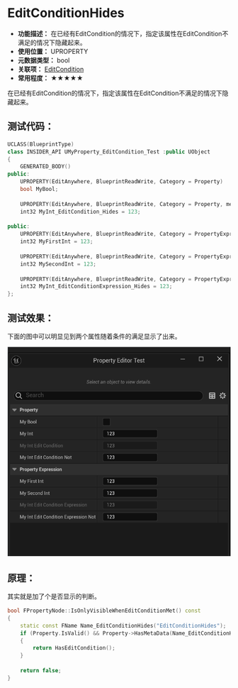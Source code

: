 ﻿# EditConditionHides

- **功能描述：** 在已经有EditCondition的情况下，指定该属性在EditCondition不满足的情况下隐藏起来。
- **使用位置：** UPROPERTY
- **元数据类型：** bool
- **关联项：** [EditCondition](../EditCondition/EditCondition.md)
- **常用程度：** ★★★★★

在已经有EditCondition的情况下，指定该属性在EditCondition不满足的情况下隐藏起来。

## 测试代码：

```cpp
UCLASS(BlueprintType)
class INSIDER_API UMyProperty_EditCondition_Test :public UObject
{
	GENERATED_BODY()
public:
	UPROPERTY(EditAnywhere, BlueprintReadWrite, Category = Property)
	bool MyBool;

	UPROPERTY(EditAnywhere, BlueprintReadWrite, Category = Property, meta = (EditConditionHides, EditCondition = "MyBool"))
	int32 MyInt_EditCondition_Hides = 123;

public:
	UPROPERTY(EditAnywhere, BlueprintReadWrite, Category = PropertyExpression)
	int32 MyFirstInt = 123;

	UPROPERTY(EditAnywhere, BlueprintReadWrite, Category = PropertyExpression)
	int32 MySecondInt = 123;

	UPROPERTY(EditAnywhere, BlueprintReadWrite, Category = PropertyExpression, meta = (EditConditionHides, EditCondition = "(MyFirstInt+MySecondInt)==500"))
	int32 MyInt_EditConditionExpression_Hides = 123;
};
```

## 测试效果：

下面的图中可以明显见到两个属性随着条件的满足显示了出来。

![EditConditionHides](EditConditionHides.gif)

## 原理：

其实就是加了个是否显示的判断。

```cpp
bool FPropertyNode::IsOnlyVisibleWhenEditConditionMet() const
{
	static const FName Name_EditConditionHides("EditConditionHides");
	if (Property.IsValid() && Property->HasMetaData(Name_EditConditionHides))
	{
		return HasEditCondition();
	}

	return false;
}
```